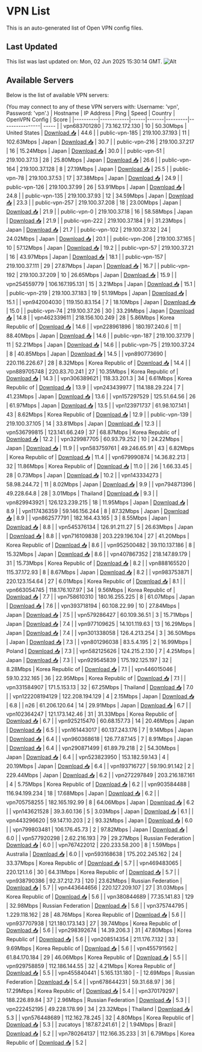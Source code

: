 # VPN List

This is an auto-generated list of Open VPN config files.

## Last Updated

This list was last updated on: Mon, 02 Jun 2025 15:30:14 GMT.
![Alt](https://repobeats.axiom.co/api/embed/186b98318ef1479477931607c1ad7d823f12451f.svg "Repobeats analytics image")

## Available Servers

Below is the list of available VPN servers:

(You may connect to any of these VPN servers with: Username: 'vpn', Password: 'vpn'.)
| Hostname | IP Address | Ping | Speed | Country | OpenVPN Config | Score |
|----------|------------|------|-------|---------|----------------| ----- |
| vpn683701280 | 73.162.172.130 | 10 | 50.30Mbps | United States | [Download 📥](./configs/server_0_US.ovpn) | 44.6 |
| public-vpn-185 | 219.100.37.193 | 11 | 102.63Mbps | Japan | [Download 📥](./configs/server_1_JP.ovpn) | 30.7 |
| public-vpn-216 | 219.100.37.217 | 16 | 15.24Mbps | Japan | [Download 📥](./configs/server_2_JP.ovpn) | 30.0 |
| public-vpn-51 | 219.100.37.13 | 28 | 25.80Mbps | Japan | [Download 📥](./configs/server_3_JP.ovpn) | 26.6 |
| public-vpn-164 | 219.100.37.128 | 8 | 27.19Mbps | Japan | [Download 📥](./configs/server_4_JP.ovpn) | 25.5 |
| public-vpn-78 | 219.100.37.53 | 17 | 37.38Mbps | Japan | [Download 📥](./configs/server_5_JP.ovpn) | 24.9 |
| public-vpn-126 | 219.100.37.99 | 26 | 53.91Mbps | Japan | [Download 📥](./configs/server_6_JP.ovpn) | 24.8 |
| public-vpn-135 | 219.100.37.93 | 12 | 34.59Mbps | Japan | [Download 📥](./configs/server_7_JP.ovpn) | 23.3 |
| public-vpn-257 | 219.100.37.208 | 18 | 23.00Mbps | Japan | [Download 📥](./configs/server_8_JP.ovpn) | 21.9 |
| public-vpn-0 | 219.100.37.18 | 16 | 58.58Mbps | Japan | [Download 📥](./configs/server_9_JP.ovpn) | 21.9 |
| public-vpn-222 | 219.100.37.184 | 9 | 31.23Mbps | Japan | [Download 📥](./configs/server_10_JP.ovpn) | 21.7 |
| public-vpn-102 | 219.100.37.32 | 24 | 24.02Mbps | Japan | [Download 📥](./configs/server_11_JP.ovpn) | 20.1 |
| public-vpn-206 | 219.100.37.165 | 10 | 57.12Mbps | Japan | [Download 📥](./configs/server_12_JP.ovpn) | 19.2 |
| public-vpn-57 | 219.100.37.21 | 16 | 43.97Mbps | Japan | [Download 📥](./configs/server_13_JP.ovpn) | 18.1 |
| public-vpn-157 | 219.100.37.111 | 29 | 27.87Mbps | Japan | [Download 📥](./configs/server_14_JP.ovpn) | 16.7 |
| public-vpn-192 | 219.100.37.209 | 10 | 26.65Mbps | Japan | [Download 📥](./configs/server_15_JP.ovpn) | 15.9 |
| vpn254559779 | 106.167.195.131 | 15 | 3.21Mbps | Japan | [Download 📥](./configs/server_16_JP.ovpn) | 15.1 |
| public-vpn-219 | 219.100.37.183 | 19 | 51.19Mbps | Japan | [Download 📥](./configs/server_17_JP.ovpn) | 15.1 |
| vpn942004030 | 119.150.83.154 | 7 | 18.10Mbps | Japan | [Download 📥](./configs/server_18_JP.ovpn) | 15.0 |
| public-vpn-74 | 219.100.37.26 | 30 | 33.29Mbps | Japan | [Download 📥](./configs/server_19_JP.ovpn) | 14.8 |
| vpn462339611 | 218.156.100.249 | 28 | 5.86Mbps | Korea Republic of | [Download 📥](./configs/server_20_KR.ovpn) | 14.6 |
| vpn228961896 | 180.197.240.6 | 11 | 88.40Mbps | Japan | [Download 📥](./configs/server_21_JP.ovpn) | 14.6 |
| public-vpn-187 | 219.100.37.179 | 11 | 52.21Mbps | Japan | [Download 📥](./configs/server_22_JP.ovpn) | 14.6 |
| public-vpn-75 | 219.100.37.24 | 8 | 40.85Mbps | Japan | [Download 📥](./configs/server_23_JP.ovpn) | 14.5 |
| vpn890773690 | 220.116.226.67 | 28 | 8.32Mbps | Korea Republic of | [Download 📥](./configs/server_24_KR.ovpn) | 14.4 |
| vpn889705748 | 220.83.70.241 | 27 | 10.35Mbps | Korea Republic of | [Download 📥](./configs/server_25_KR.ovpn) | 14.3 |
| vpn306389621 | 118.33.201.3 | 34 | 6.61Mbps | Korea Republic of | [Download 📥](./configs/server_26_KR.ovpn) | 13.9 |
| vpn243439977 | 114.188.29.224 | 7 | 41.23Mbps | Japan | [Download 📥](./configs/server_27_JP.ovpn) | 13.6 |
| vpn157297529 | 125.51.64.56 | 26 | 61.97Mbps | Japan | [Download 📥](./configs/server_28_JP.ovpn) | 13.5 |
| vpn123971737 | 61.98.107.141 | 43 | 8.62Mbps | Korea Republic of | [Download 📥](./configs/server_29_KR.ovpn) | 12.9 |
| public-vpn-139 | 219.100.37.105 | 14 | 33.81Mbps | Japan | [Download 📥](./configs/server_30_JP.ovpn) | 12.3 |
| vpn536799815 | 123.141.66.249 | 37 | 68.87Mbps | Korea Republic of | [Download 📥](./configs/server_31_KR.ovpn) | 12.2 |
| vpn329987705 | 60.93.79.252 | 10 | 24.22Mbps | Japan | [Download 📥](./configs/server_32_JP.ovpn) | 11.9 |
| vpn583759761 | 49.246.65.91 | 43 | 6.82Mbps | Korea Republic of | [Download 📥](./configs/server_33_KR.ovpn) | 11.4 |
| vpn679990874 | 14.36.82.213 | 32 | 11.86Mbps | Korea Republic of | [Download 📥](./configs/server_34_KR.ovpn) | 11.0 |
| 2i6 | 1.66.33.45 | 28 | 0.73Mbps | Japan | [Download 📥](./configs/server_35_JP.ovpn) | 10.2 |
| vpn143334273 | 58.98.244.72 | 11 | 8.02Mbps | Japan | [Download 📥](./configs/server_36_JP.ovpn) | 9.9 |
| vpn794871396 | 49.228.64.8 | 28 | 3.01Mbps | Thailand | [Download 📥](./configs/server_37_TH.ovpn) | 9.3 |
| vpn829943921 | 126.123.239.215 | 18 | 11.95Mbps | Japan | [Download 📥](./configs/server_38_JP.ovpn) | 8.9 |
| vpn117436359 | 59.146.156.244 | 8 | 87.32Mbps | Japan | [Download 📥](./configs/server_39_JP.ovpn) | 8.9 |
| vpn862577791 | 182.164.43.165 | 3 | 8.55Mbps | Japan | [Download 📥](./configs/server_40_JP.ovpn) | 8.8 |
| vpn545376134 | 126.91.211.27 | 5 | 26.63Mbps | Japan | [Download 📥](./configs/server_41_JP.ovpn) | 8.8 |
| vpn716109838 | 203.229.196.104 | 27 | 41.20Mbps | Korea Republic of | [Download 📥](./configs/server_42_KR.ovpn) | 8.6 |
| vpn952500482 | 39.110.137.186 | 8 | 15.32Mbps | Japan | [Download 📥](./configs/server_43_JP.ovpn) | 8.6 |
| vpn407867352 | 218.147.89.179 | 31 | 15.73Mbps | Korea Republic of | [Download 📥](./configs/server_44_KR.ovpn) | 8.2 |
| vpn888165520 | 115.37.172.93 | 8 | 8.67Mbps | Japan | [Download 📥](./configs/server_45_JP.ovpn) | 8.2 |
| vpn983753871 | 220.123.154.64 | 27 | 6.01Mbps | Korea Republic of | [Download 📥](./configs/server_46_KR.ovpn) | 8.1 |
| vpn663054745 | 118.176.107.97 | 34 | 9.56Mbps | Korea Republic of | [Download 📥](./configs/server_47_KR.ovpn) | 7.7 |
| vpn758610310 | 180.16.255.225 | 8 | 61.07Mbps | Japan | [Download 📥](./configs/server_48_JP.ovpn) | 7.6 |
| vpn393718194 | 60.108.22.99 | 10 | 27.84Mbps | Japan | [Download 📥](./configs/server_49_JP.ovpn) | 7.5 |
| vpn579286427 | 60.109.36.51 | 3 | 15.71Mbps | Japan | [Download 📥](./configs/server_50_JP.ovpn) | 7.4 |
| vpn977109625 | 14.101.119.63 | 13 | 16.29Mbps | Japan | [Download 📥](./configs/server_51_JP.ovpn) | 7.4 |
| vpn301338058 | 126.4.213.254 | 3 | 36.50Mbps | Japan | [Download 📥](./configs/server_52_JP.ovpn) | 7.3 |
| vpn801296038 | 83.5.4.195 | 2 | 16.99Mbps | Poland | [Download 📥](./configs/server_53_PL.ovpn) | 7.3 |
| vpn582125626 | 124.215.2.130 | 7 | 4.25Mbps | Japan | [Download 📥](./configs/server_54_JP.ovpn) | 7.3 |
| vpn929545839 | 175.192.125.197 | 32 | 8.28Mbps | Korea Republic of | [Download 📥](./configs/server_55_KR.ovpn) | 7.1 |
| vpn446015046 | 59.10.232.165 | 36 | 22.95Mbps | Korea Republic of | [Download 📥](./configs/server_56_KR.ovpn) | 7.1 |
| vpn331584907 | 171.5.153.13 | 32 | 67.25Mbps | Thailand | [Download 📥](./configs/server_57_TH.ovpn) | 7.0 |
| vpn122208194129 | 122.208.194.129 | 4 | 2.15Mbps | Japan | [Download 📥](./configs/server_58_JP.ovpn) | 6.8 |
| n26 | 61.206.120.64 | 14 | 29.91Mbps | Japan | [Download 📥](./configs/server_59_JP.ovpn) | 6.7 |
| vpn102364247 | 121.173.142.46 | 31 | 31.33Mbps | Korea Republic of | [Download 📥](./configs/server_60_KR.ovpn) | 6.7 |
| vpn925215470 | 60.68.157.73 | 14 | 20.46Mbps | Japan | [Download 📥](./configs/server_61_JP.ovpn) | 6.5 |
| vpn161443017 | 60.137.243.176 | 7 | 9.14Mbps | Japan | [Download 📥](./configs/server_62_JP.ovpn) | 6.4 |
| vpn960368618 | 126.77.87.145 | 7 | 8.91Mbps | Japan | [Download 📥](./configs/server_63_JP.ovpn) | 6.4 |
| vpn290871499 | 61.89.79.218 | 2 | 54.30Mbps | Japan | [Download 📥](./configs/server_64_JP.ovpn) | 6.4 |
| vpn523823950 | 153.182.59.143 | 4 | 20.19Mbps | Japan | [Download 📥](./configs/server_65_JP.ovpn) | 6.4 |
| vpn193716727 | 59.190.91.142 | 2 | 229.44Mbps | Japan | [Download 📥](./configs/server_66_JP.ovpn) | 6.2 |
| vpn272297849 | 203.216.187.161 | 4 | 5.75Mbps | Korea Republic of | [Download 📥](./configs/server_67_KR.ovpn) | 6.2 |
| vpn903584488 | 116.94.199.234 | 18 | 17.68Mbps | Japan | [Download 📥](./configs/server_68_JP.ovpn) | 6.2 |
| vpn705758255 | 182.165.192.99 | 8 | 64.06Mbps | Japan | [Download 📥](./configs/server_69_JP.ovpn) | 6.2 |
| vpn143621528 | 39.3.60.136 | 5 | 3.03Mbps | Japan | [Download 📥](./configs/server_70_JP.ovpn) | 6.1 |
| vpn443296620 | 59.147.10.203 | 2 | 93.32Mbps | Japan | [Download 📥](./configs/server_71_JP.ovpn) | 6.0 |
| vpn799803481 | 106.176.45.73 | 2 | 97.82Mbps | Japan | [Download 📥](./configs/server_72_JP.ovpn) | 6.0 |
| vpn577920298 | 2.62.216.193 | 79 | 29.27Mbps | Russian Federation | [Download 📥](./configs/server_73_RU.ovpn) | 6.0 |
| vpn767422012 | 220.233.58.200 | 8 | 1.59Mbps | Australia | [Download 📥](./configs/server_74_AU.ovpn) | 6.0 |
| vpn593168638 | 175.202.245.162 | 24 | 33.37Mbps | Korea Republic of | [Download 📥](./configs/server_75_KR.ovpn) | 5.7 |
| vpn469483065 | 220.121.1.6 | 30 | 64.31Mbps | Korea Republic of | [Download 📥](./configs/server_76_KR.ovpn) | 5.7 |
| vpn938790386 | 92.37.212.73 | 120 | 23.62Mbps | Russian Federation | [Download 📥](./configs/server_77_RU.ovpn) | 5.7 |
| vpn443644656 | 220.127.209.107 | 27 | 31.03Mbps | Korea Republic of | [Download 📥](./configs/server_78_KR.ovpn) | 5.6 |
| vpn380844689 | 77.35.141.83 | 129 | 32.98Mbps | Russian Federation | [Download 📥](./configs/server_79_RU.ovpn) | 5.6 |
| vpn375744795 | 1.229.118.162 | 28 | 48.76Mbps | Korea Republic of | [Download 📥](./configs/server_80_KR.ovpn) | 5.6 |
| vpn937707938 | 121.180.173.143 | 27 | 39.74Mbps | Korea Republic of | [Download 📥](./configs/server_81_KR.ovpn) | 5.6 |
| vpn298392674 | 14.39.206.3 | 31 | 47.80Mbps | Korea Republic of | [Download 📥](./configs/server_82_KR.ovpn) | 5.6 |
| vpn208514354 | 211.176.7.132 | 33 | 9.69Mbps | Korea Republic of | [Download 📥](./configs/server_83_KR.ovpn) | 5.6 |
| vpn455791562 | 61.84.170.184 | 29 | 46.06Mbps | Korea Republic of | [Download 📥](./configs/server_84_KR.ovpn) | 5.5 |
| vpn929758859 | 112.186.144.55 | 32 | 4.21Mbps | Korea Republic of | [Download 📥](./configs/server_85_KR.ovpn) | 5.5 |
| vpn455840441 | 5.165.131.180 | - | 12.69Mbps | Russian Federation | [Download 📥](./configs/server_86_RU.ovpn) | 5.4 |
| vpn678644231 | 59.31.68.97 | 36 | 17.29Mbps | Korea Republic of | [Download 📥](./configs/server_87_KR.ovpn) | 5.4 |
| vpn370179297 | 188.226.89.84 | 37 | 2.96Mbps | Russian Federation | [Download 📥](./configs/server_88_RU.ovpn) | 5.3 |
| vpn222452195 | 49.228.178.99 | 34 | 23.32Mbps | Thailand | [Download 📥](./configs/server_89_TH.ovpn) | 5.3 |
| vpn576448689 | 112.162.78.245 | 32 | 4.80Mbps | Korea Republic of | [Download 📥](./configs/server_90_KR.ovpn) | 5.3 |
| zucatoys | 187.87.241.61 | 2 | 1.94Mbps | Brazil | [Download 📥](./configs/server_91_BR.ovpn) | 5.2 |
| vpn780264137 | 112.166.35.233 | 31 | 6.79Mbps | Korea Republic of | [Download 📥](./configs/server_92_KR.ovpn) | 5.2 |
